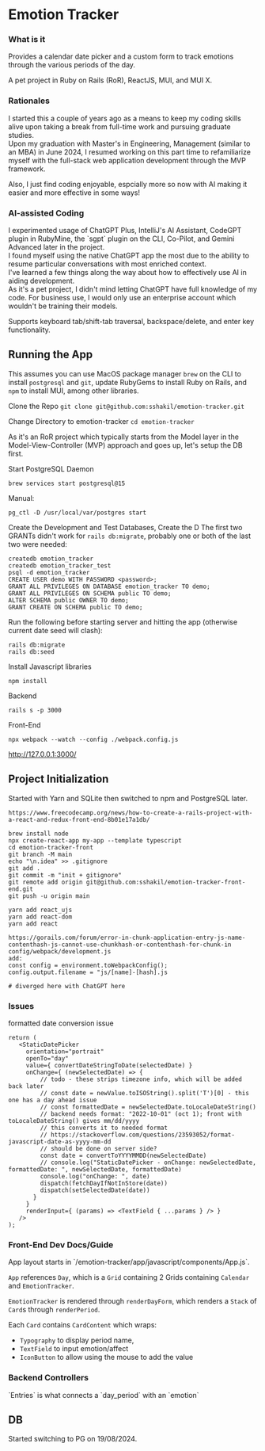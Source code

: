 <h1>Emotion Tracker</h1>
<h3>What is it</h3>
<p>
   Provides a calendar date picker and a custom form to track emotions through the various periods of the day.
</p>
<p>
   A pet project in Ruby on Rails (RoR), ReactJS, MUI, and MUI X.
</p>

<h3>Rationales</h3>
<p>
   I started this a couple of years ago as a means to keep my coding skills alive upon taking a break from full-time work and pursuing graduate studies.
   <br>
   Upon my graduation with Master's in Engineering, Management (similar to an MBA) in June 2024, I resumed working on this part time to refamiliarize myself with the full-stack web application development through the MVP framework.
</p>
<p>
   Also, I just find coding enjoyable, espcially more so now with AI making it easier and more effective in some ways!
</p>

<h3>AI-assisted Coding</h3>
<p>
   I experimented usage of ChatGPT Plus, IntelliJ's AI Assistant, CodeGPT plugin in RubyMine, the `sgpt` plugin on the CLI, Co-Pilot, and Gemini Advanced later in the project.
   <br>
   I found myself using the native ChatGPT app the most due to the ability to resume particular conversations with most enriched context.
   <br>
   I've learned a few things along the way about how to effectively use AI in aiding development.
   <br>
   As it's a pet project, I didn't mind letting ChatGPT have full knowledge of my code. For business use, I would only use an enterprise account which wouldn't be training their models.
</p>

Supports keyboard tab/shift-tab traversal, backspace/delete, and enter key functionality.

<h2>Running the App</h2>

This assumes you can use MacOS package manager `brew` on the CLI to install `postgresql` and `git`, update RubyGems to install Ruby on Rails, and `npm` to install MUI, among other libraries.

Clone the Repo
`git clone git@github.com:sshakil/emotion-tracker.git`

Change Directory to emotion-tracker
`cd emotion-tracker`

As it's an RoR project which typically starts from the Model layer in the Model-View-Controller (MVP) approach and goes up, let's setup the DB first.

Start PostgreSQL
Daemon
```
brew services start postgresql@15
```
Manual:
```
pg_ctl -D /usr/local/var/postgres start
```

Create the Development and Test Databases, Create the D
The first two GRANTs didn't work for `rails db:migrate`, probably one or both of the last two were needed:
```
createdb emotion_tracker
createdb emotion_tracker_test
psql -d emotion_tracker
CREATE USER demo WITH PASSWORD <password>;
GRANT ALL PRIVILEGES ON DATABASE emotion_tracker TO demo;
GRANT ALL PRIVILEGES ON SCHEMA public TO demo;
ALTER SCHEMA public OWNER TO demo;
GRANT CREATE ON SCHEMA public TO demo;
```

Run the following before starting server and hitting the app (otherwise current date seed will clash):
```
rails db:migrate
rails db:seed
```



Install Javascript libraries
```
npm install
```



Backend
```
rails s -p 3000
```
Front-End
```
npx webpack --watch --config ./webpack.config.js
```
http://127.0.0.1:3000/


<h2>Project Initialization</h2>

Started with Yarn and SQLite then switched to npm and PostgreSQL later.
````
https://www.freecodecamp.org/news/how-to-create-a-rails-project-with-a-react-and-redux-front-end-8b01e17a1db/

brew install node
npx create-react-app my-app --template typescript
cd emotion-tracker-front
git branch -M main
echo "\n.idea" >> .gitignore
git add .
git commit -m "init + gitignore"
git remote add origin git@github.com:sshakil/emotion-tracker-front-end.git
git push -u origin main

yarn add react_ujs
yarn add react-dom
yarn add react

https://gorails.com/forum/error-in-chunk-application-entry-js-name-contenthash-js-cannot-use-chunkhash-or-contenthash-for-chunk-in
config/webpack/development.js
add:
const config = environment.toWebpackConfig();
config.output.filename = "js/[name]-[hash].js

# diverged here with ChatGPT here

````

<h3>Issues</h3>
formatted date conversion issue

```
return (
   <StaticDatePicker
     orientation="portrait"
     openTo="day"
     value={ convertDateStringToDate(selectedDate) }
     onChange={ (newSelectedDate) => {
         // todo - these strips timezone info, which will be added back later
         // const date = newValue.toISOString().split('T')[0] - this one has a day ahead issue
         // const formattedDate = newSelectedDate.toLocaleDateString()
         // backend needs format: "2022-10-01" (oct 1); front with toLocaleDateString() gives mm/dd/yyyy
         // this converts it to needed format
         // https://stackoverflow.com/questions/23593052/format-javascript-date-as-yyyy-mm-dd
         // should be done on server side?
         const date = convertToYYYYMMDD(newSelectedDate)
         // console.log("StaticDatePicker - onChange: newSelectedDate, formattedDate: ", newSelectedDate, formattedDate)
         console.log("onChange: ", date)
         dispatch(fetchDayIfNotInStore(date))
         dispatch(setSelectedDate(date))
       }
     }
     renderInput={ (params) => <TextField { ...params } /> }
   />
);
```

<h3>Front-End Dev Docs/Guide</h3>
App layout starts in `/emotion-tracker/app/javascript/components/App.js`.

`App` references `Day`, which is a `Grid` containing 2 Grids containing `Calendar` and `EmotionTracker`.

`EmotionTracker` is rendered through `renderDayForm`, which renders a `Stack` of `Card`s through `renderPeriod`.

Each `Card` contains `CardContent` which wraps:
- `Typography` to display period name, <TextField>
- `TextField` to input emotion/affect
- `IconButton` to allow using the mouse to add the value 


<h3>Backend Controllers</h3>
`Entries` is what connects a `day_period` with an `emotion`


<h2>DB</h2>
Started switching to PG on 19/08/2024.

